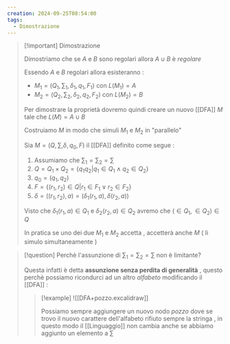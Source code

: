 ```yaml
---
creation: 2024-09-25T08:54:00
tags:
  - Dimostrazione
---
```

>[!important] Dimostrazione
>
>Dimostriamo che se $A$ e $B$ sono regolari allora $A \cup B$ è *regolare*
>
>Essendo $A$ e $B$ regolari allora esisteranno :
>+ $M_1 = (Q_1,\sum_1,\delta_1,q_1,F_1)$ con $L(M_1) = A$
>+ $M_2 = (Q_2, \sum_2, \delta_2,q_2,F_2)$ con $L(M_2) = B$ 
>  
>Per dimostrare la proprietà dovremo quindi creare un nuovo [[DFA]] $M$ tale che $L(M) = A \cup B$
>
>Costruiamo $M$ in modo che simuli $M_1$ e $M_2$ in "parallelo"
>
>Sia $M=(Q,\sum,\delta,q_0,F)$ il [[DFA]] definito come segue :
>1. Assumiamo che $\sum_1 = \sum_2 = \sum$
>2. $Q = Q_1 \times Q_2 = \{ q_1q_2 | q_1 \in Q_1 \land q_2 \in Q_2 \}$
>3. $q_0 = (q_1,q_2)$
>4. $F = \{ (r_1,r_2) \in Q | r_1 \in F_1 \lor r_2 \in F_2 \}$
>5. $\delta = ((r_1,r_2),a) = (\delta_1(r_1,a),\delta(r_2,a))$
>
>Visto che $\delta_1(r_1,a) \in Q_1$ e $\delta_2(r_2,a) \in Q_2$ avremo che $(\in Q_1, \in Q_2) \in Q$ 
>
>In pratica se uno dei due $M_1$ e $M_2$ accetta , accetterà anche $M$ ( li simulo simultaneamente ) 

>[!question] Perchè l'assunzione di $\sum_1 = \sum_2 = \sum$ non è limitante?
>
>Questa infatti è detta **assunzione senza perdita di generalità** , questo perchè possiamo ricondurci ad un altro *alfabeto* modificando il [[DFA]] :
>>[!example] 
>>![[DFA+pozzo.excalidraw]]
>>
>>Possiamo sempre aggiungere un nuovo nodo *pozzo* dove se trovo il nuovo carattere dell'alfabeto rifiuto sempre la stringa , in questo modo il [[Linguaggio]] non cambia anche se abbiamo aggiunto un elemento a $\sum$